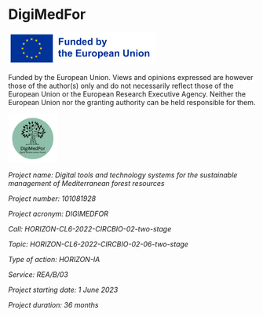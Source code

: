 # DigiMedFor

<p align="left">
  <img src="https://raw.githubusercontent.com/DigiMedFor/.github/main/images/EU_Funded.png" width="300">

Funded by the European Union. Views and opinions expressed are however those of the author(s) only and do not necessarily reflect those of the European Union or the European Research Executive Agency. Neither the European Union nor the granting authority can be held responsible for them.

<p align="left">
  <img src="https://raw.githubusercontent.com/DigiMedFor/.github/main/images/Logo_Soft_Green_DigiMedFor.png" width="100">
</p>

 <p> <i>
Project name: Digital tools and technology systems for the sustainable management of Mediterranean forest resources

Project number: 101081928

Project acronym: DIGIMEDFOR

Call: HORIZON-CL6-2022-CIRCBIO-02-two-stage

Topic: HORIZON-CL6-2022-CIRCBIO-02-06-two-stage

Type of action: HORIZON-IA

Service: REA/B/03

Project starting date: 1 June 2023

Project duration: 36 months 
</i> </p>
